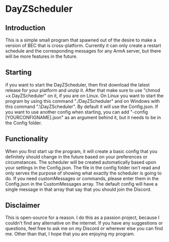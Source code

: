 # DayZScheduler

## Introduction
This is a simple small program that spawned out of the desire to make a version of BEC that is cross-platform.
Currently it can only create a restart schedule and the corresponding messages for any ArmA server, but there will be more features in the future.

## Starting
if you want to start the DayZScheduler, then first download the latest release for your platform and unzip it. After that make sure to use "chmod +x DayZScheduler" on it, if you are on Linux.
On Linux you want to start the program by using this command "./DayZScheduler" and on Windows with this command ".\DayZScheduler".
By default it will use the Config.json. If you want to use another config when starting, you can add "-config [YOURCONFIGNAME].json" as an argument behind it, but it needs to be in the Config folder.

## Functionality
When you first start up the program, it will create a basic config that you definitely should change in the future based on your preferences or circumstances.
The scheduler will be created automatically based upon your settings in the Config.json. The file in the config folder isn't read and only serves the purpose of showing what exactly the scheduler is going to do.
If you need customMessages or commands, please enter them in the Config.json in the CustomMessages array. The default config will have a single message in that array that say that you should join the Discord.

## Disclaimer
This is open-source for a reason. I do this as a passion project, because I couldn't find any alternative on the internet. If you have any suggestions or questions, feel free to ask me on my Discord or wherever else you can find me. Other than that, I hope that you are enjoying my program.
